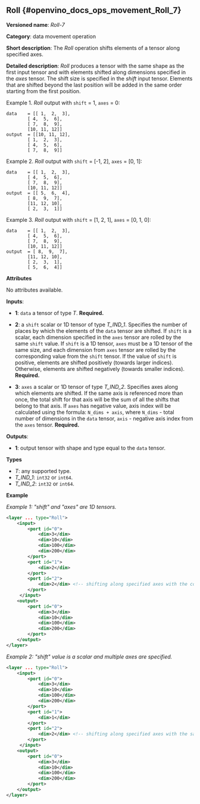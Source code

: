 ## Roll <a name="Roll"></a> {#openvino_docs_ops_movement_Roll_7}

**Versioned name**: *Roll-7*

**Category**: data movement operation

**Short description**: The *Roll* operation shifts elements of a tensor along specified axes.

**Detailed description**: *Roll* produces a tensor with the same shape as the first input tensor and with elements shifted along dimensions specified in the *axes* tensor. The shift size is specified in the *shift* input tensor. Elements that are shifted beyond the last position will be added in the same order starting from the first position.

Example 1. *Roll* output with `shift` = 1, `axes` = 0:

``` 
data    = [[ 1,  2,  3],
        [ 4,  5,  6],
        [ 7,  8,  9],
        [10, 11, 12]]
output  = [[10, 11, 12],
        [ 1,  2,  3],
        [ 4,  5,  6],
        [ 7,  8,  9]]
```

Example 2. *Roll* output with `shift` = [-1, 2], `axes` = [0, 1]:

``` 
data    = [[ 1,  2,  3],
        [ 4,  5,  6],
        [ 7,  8,  9],
        [10, 11, 12]]
output  = [[ 5,  6,  4],
        [ 8,  9,  7],
        [11, 12, 10],
        [ 2,  3,  1]]
```

Example 3. *Roll* output with `shift` = [1, 2, 1], `axes` = [0, 1, 0]:

``` 
data    = [[ 1,  2,  3],
        [ 4,  5,  6],
        [ 7,  8,  9],
        [10, 11, 12]]
output  = [ 8,  9,  7],
        [11, 12, 10],
        [ 2,  3,  1],
        [ 5,  6,  4]]
```

**Attributes**

No attributes available.

**Inputs**:

*   **1**: `data` a tensor of type *T*. **Required.**

*   **2**: a `shift` scalar or 1D tensor of type *T_IND_1*. Specifies the number of places by which the elements of the `data` tensor are shifted. If `shift` is a scalar, each dimension specified in the `axes` tensor are rolled by the same `shift` value. If `shift` is a 1D tensor, `axes` must be a 1D tensor of the same size, and each dimension from `axes` tensor are rolled by the corresponding value from the `shift` tensor. If the value of `shift` is positive, elements are shifted positively (towards larger indices). Otherwise, elements are shifted negatively (towards smaller indices). **Required.**

*   **3**: `axes` a scalar or 1D tensor of type *T_IND_2*. Specifies axes along which elements are shifted. If the same axis is referenced more than once, the total shift for that axis will be the sum of all the shifts that belong to that axis. If `axes` has negative value, axis index will be calculated using the formula: `N_dims + axis`, where `N_dims` - total number of dimensions in the `data` tensor, `axis` - negative axis index from the `axes` tensor. **Required.**


**Outputs**:

*   **1**: output tensor with shape and type equal to the `data` tensor.

**Types**

* *T*: any supported type.
* *T_IND_1*: `int32` or `int64`.
* *T_IND_2*: `int32` or `int64`.

**Example**

*Example 1: "shift" and "axes" are 1D tensors.*

```xml
<layer ... type="Roll">
    <input>
        <port id="0">
            <dim>3</dim>
            <dim>10</dim>
            <dim>100</dim>
            <dim>200</dim>
        </port>
        <port id="1">
            <dim>2</dim>
        </port>
        <port id="2">
            <dim>2</dim> <!-- shifting along specified axes with the corresponding shift values -->
        </port>
     </input>
    <output>
        <port id="0">
            <dim>3</dim>
            <dim>10</dim>
            <dim>100</dim>
            <dim>200</dim>
        </port>
    </output>
</layer>
```

*Example 2: "shift" value is a scalar and multiple axes are specified.*

```xml
<layer ... type="Roll">
    <input>
        <port id="0">
            <dim>3</dim>
            <dim>10</dim>
            <dim>100</dim>
            <dim>200</dim>
        </port>
        <port id="1">
            <dim>1</dim>
        </port>
        <port id="2">
            <dim>2</dim> <!-- shifting along specified axes with the same shift value -->
        </port>
     </input>
    <output>
        <port id="0">
            <dim>3</dim>
            <dim>10</dim>
            <dim>100</dim>
            <dim>200</dim>
        </port>
    </output>
</layer>
```

